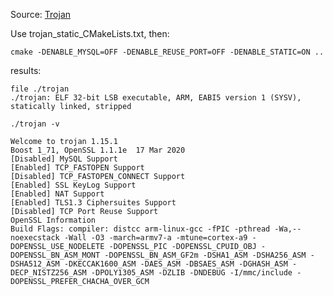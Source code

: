Source: [Trojan](https://github.com/trojan-gfw/trojan)


Use trojan_static_CMakeLists.txt, then:

`cmake -DENABLE_MYSQL=OFF -DENABLE_REUSE_PORT=OFF -DENABLE_STATIC=ON ..`

results:

	file ./trojan
	./trojan: ELF 32-bit LSB executable, ARM, EABI5 version 1 (SYSV), statically linked, stripped


```
./trojan -v

Welcome to trojan 1.15.1
Boost 1_71, OpenSSL 1.1.1e  17 Mar 2020
[Disabled] MySQL Support
[Enabled] TCP_FASTOPEN Support
[Disabled] TCP_FASTOPEN_CONNECT Support
[Enabled] SSL KeyLog Support
[Enabled] NAT Support
[Enabled] TLS1.3 Ciphersuites Support
[Disabled] TCP Port Reuse Support
OpenSSL Information
Build Flags: compiler: distcc arm-linux-gcc -fPIC -pthread -Wa,--noexecstack -Wall -O3 -march=armv7-a -mtune=cortex-a9 -DOPENSSL_USE_NODELETE -DOPENSSL_PIC -DOPENSSL_CPUID_OBJ -DOPENSSL_BN_ASM_MONT -DOPENSSL_BN_ASM_GF2m -DSHA1_ASM -DSHA256_ASM -DSHA512_ASM -DKECCAK1600_ASM -DAES_ASM -DBSAES_ASM -DGHASH_ASM -DECP_NISTZ256_ASM -DPOLY1305_ASM -DZLIB -DNDEBUG -I/mmc/include -DOPENSSL_PREFER_CHACHA_OVER_GCM
```